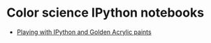 # Color science IPython notebooks

* [Playing with IPython and Golden Acrylic paints](./golden-acrylic-Lab-colors.ipynb)